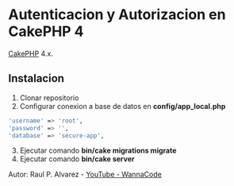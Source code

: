 # Autenticacion y Autorizacion en CakePHP 4


[CakePHP](https://cakephp.org) 4.x.


## Instalacion

1. Clonar repositorio
2. Configurar conexion a base de datos en **config/app_local.php**

```bash
'username' => 'root',
'password' => '',
'database' => 'secure-app',
```
3. Ejecutar comando **bin/cake migrations migrate**
4. Ejecutar comando **bin/cake server**

Autor: Raul P. Alvarez - [YouTube - WannaCode](https://www.youtube.com/c/WannaCode)
